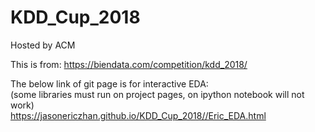 # KDD_Cup_2018

Hosted by ACM  

This is from: https://biendata.com/competition/kdd_2018/

 The below link of git page is for interactive EDA:  
 (some libraries must run on project pages, on ipython notebook will not work)  
 https://jasonericzhan.github.io/KDD_Cup_2018//Eric_EDA.html
